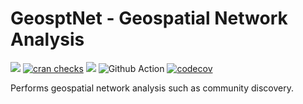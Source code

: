 # GeosptNet - Geospatial Network Analysis

[![](https://www.r-pkg.org/badges/version/GeosptNet)](https://cran.r-project.org/package=GeosptNet) [![cran checks](https://cranchecks.info/badges/summary/GeosptNet)](https://cran.r-project.org/web/checks/check_results_GeosptNet.html) [![](http://cranlogs.r-pkg.org/badges/grand-total/GeosptNet)](https://cran.r-project.org/package=GeosptNet) ![Github Action](https://github.com/timothywong731/GeosptNet/workflows/R/badge.svg?branch=master) [![codecov](https://codecov.io/gh/timothywong731/GeosptNet/branch/master/graph/badge.svg?token=OZ3SVGS4CD)](https://codecov.io/gh/timothywong731/GeosptNet)

Performs geospatial network analysis such as community discovery.
